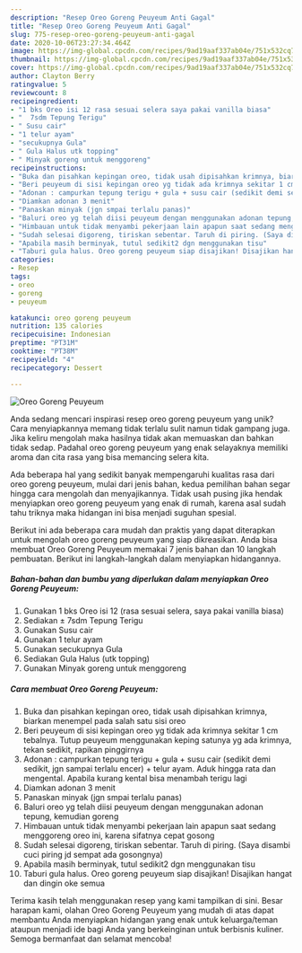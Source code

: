 ```yaml
---
description: "Resep Oreo Goreng Peuyeum Anti Gagal"
title: "Resep Oreo Goreng Peuyeum Anti Gagal"
slug: 775-resep-oreo-goreng-peuyeum-anti-gagal
date: 2020-10-06T23:27:34.464Z
image: https://img-global.cpcdn.com/recipes/9ad19aaf337ab04e/751x532cq70/oreo-goreng-peuyeum-foto-resep-utama.jpg
thumbnail: https://img-global.cpcdn.com/recipes/9ad19aaf337ab04e/751x532cq70/oreo-goreng-peuyeum-foto-resep-utama.jpg
cover: https://img-global.cpcdn.com/recipes/9ad19aaf337ab04e/751x532cq70/oreo-goreng-peuyeum-foto-resep-utama.jpg
author: Clayton Berry
ratingvalue: 5
reviewcount: 8
recipeingredient:
- "1 bks Oreo isi 12 rasa sesuai selera saya pakai vanilla biasa"
- "  7sdm Tepung Terigu"
- " Susu cair"
- "1 telur ayam"
- "secukupnya Gula"
- " Gula Halus utk topping"
- " Minyak goreng untuk menggoreng"
recipeinstructions:
- "Buka dan pisahkan kepingan oreo, tidak usah dipisahkan krimnya, biarkan menempel pada salah satu sisi oreo"
- "Beri peuyeum di sisi kepingan oreo yg tidak ada krimnya sekitar 1 cm tebalnya. Tutup peuyeum menggunakan keping satunya yg ada krimnya, tekan sedikit, rapikan pinggirnya"
- "Adonan : campurkan tepung terigu + gula + susu cair (sedikit demi sedikit, jgn sampai terlalu encer) + telur ayam. Aduk hingga rata dan mengental. Apabila kurang kental bisa menambah terigu lagi"
- "Diamkan adonan 3 menit"
- "Panaskan minyak (jgn smpai terlalu panas)"
- "Baluri oreo yg telah diisi peuyeum dengan menggunakan adonan tepung, kemudian goreng"
- "Himbauan untuk tidak menyambi pekerjaan lain apapun saat sedang menggoreng oreo ini, karena sifatnya cepat gosong"
- "Sudah selesai digoreng, tiriskan sebentar. Taruh di piring. (Saya disambi cuci piring jd sempat ada gosongnya)"
- "Apabila masih berminyak, tutul sedikit2 dgn menggunakan tisu"
- "Taburi gula halus. Oreo goreng peuyeum siap disajikan! Disajikan hangat dan dingin oke semua"
categories:
- Resep
tags:
- oreo
- goreng
- peuyeum

katakunci: oreo goreng peuyeum 
nutrition: 135 calories
recipecuisine: Indonesian
preptime: "PT31M"
cooktime: "PT38M"
recipeyield: "4"
recipecategory: Dessert

---
```



![Oreo Goreng Peuyeum](https://img-global.cpcdn.com/recipes/9ad19aaf337ab04e/751x532cq70/oreo-goreng-peuyeum-foto-resep-utama.jpg)

Anda sedang mencari inspirasi resep oreo goreng peuyeum yang unik? Cara menyiapkannya memang tidak terlalu sulit namun tidak gampang juga. Jika keliru mengolah maka hasilnya tidak akan memuaskan dan bahkan tidak sedap. Padahal oreo goreng peuyeum yang enak selayaknya memiliki aroma dan cita rasa yang bisa memancing selera kita.



Ada beberapa hal yang sedikit banyak mempengaruhi kualitas rasa dari oreo goreng peuyeum, mulai dari jenis bahan, kedua pemilihan bahan segar hingga cara mengolah dan menyajikannya. Tidak usah pusing jika hendak menyiapkan oreo goreng peuyeum yang enak di rumah, karena asal sudah tahu triknya maka hidangan ini bisa menjadi suguhan spesial.


Berikut ini ada beberapa cara mudah dan praktis yang dapat diterapkan untuk mengolah oreo goreng peuyeum yang siap dikreasikan. Anda bisa membuat Oreo Goreng Peuyeum memakai 7 jenis bahan dan 10 langkah pembuatan. Berikut ini langkah-langkah dalam menyiapkan hidangannya.

<!--inarticleads1-->

##### Bahan-bahan dan bumbu yang diperlukan dalam menyiapkan Oreo Goreng Peuyeum:

1. Gunakan 1 bks Oreo isi 12 (rasa sesuai selera, saya pakai vanilla biasa)
1. Sediakan  ± 7sdm Tepung Terigu
1. Gunakan  Susu cair
1. Gunakan 1 telur ayam
1. Gunakan secukupnya Gula
1. Sediakan  Gula Halus (utk topping)
1. Gunakan  Minyak goreng untuk menggoreng




<!--inarticleads2-->

##### Cara membuat Oreo Goreng Peuyeum:

1. Buka dan pisahkan kepingan oreo, tidak usah dipisahkan krimnya, biarkan menempel pada salah satu sisi oreo
1. Beri peuyeum di sisi kepingan oreo yg tidak ada krimnya sekitar 1 cm tebalnya. Tutup peuyeum menggunakan keping satunya yg ada krimnya, tekan sedikit, rapikan pinggirnya
1. Adonan : campurkan tepung terigu + gula + susu cair (sedikit demi sedikit, jgn sampai terlalu encer) + telur ayam. Aduk hingga rata dan mengental. Apabila kurang kental bisa menambah terigu lagi
1. Diamkan adonan 3 menit
1. Panaskan minyak (jgn smpai terlalu panas)
1. Baluri oreo yg telah diisi peuyeum dengan menggunakan adonan tepung, kemudian goreng
1. Himbauan untuk tidak menyambi pekerjaan lain apapun saat sedang menggoreng oreo ini, karena sifatnya cepat gosong
1. Sudah selesai digoreng, tiriskan sebentar. Taruh di piring. (Saya disambi cuci piring jd sempat ada gosongnya)
1. Apabila masih berminyak, tutul sedikit2 dgn menggunakan tisu
1. Taburi gula halus. Oreo goreng peuyeum siap disajikan! Disajikan hangat dan dingin oke semua




Terima kasih telah menggunakan resep yang kami tampilkan di sini. Besar harapan kami, olahan Oreo Goreng Peuyeum yang mudah di atas dapat membantu Anda menyiapkan hidangan yang enak untuk keluarga/teman ataupun menjadi ide bagi Anda yang berkeinginan untuk berbisnis kuliner. Semoga bermanfaat dan selamat mencoba!
